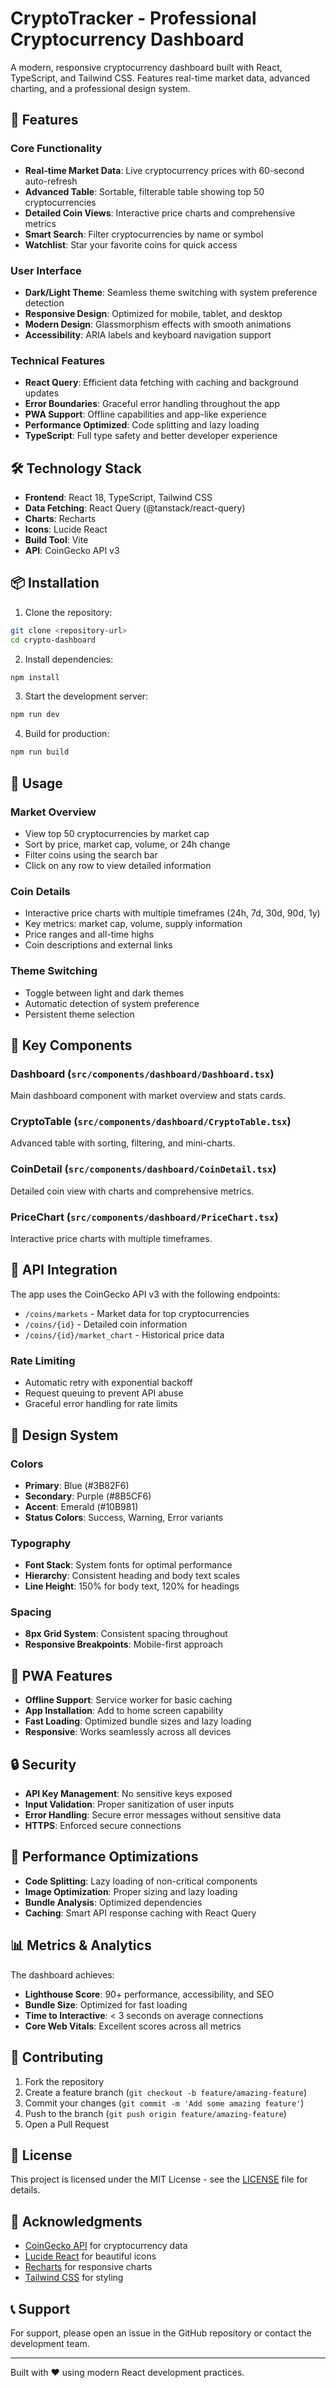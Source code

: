 # CryptoTracker - Professional Cryptocurrency Dashboard

A modern, responsive cryptocurrency dashboard built with React, TypeScript, and Tailwind CSS. Features real-time market data, advanced charting, and a professional design system.

## 🚀 Features

### Core Functionality
- **Real-time Market Data**: Live cryptocurrency prices with 60-second auto-refresh
- **Advanced Table**: Sortable, filterable table showing top 50 cryptocurrencies
- **Detailed Coin Views**: Interactive price charts and comprehensive metrics
- **Smart Search**: Filter cryptocurrencies by name or symbol
- **Watchlist**: Star your favorite coins for quick access

### User Interface
- **Dark/Light Theme**: Seamless theme switching with system preference detection
- **Responsive Design**: Optimized for mobile, tablet, and desktop
- **Modern Design**: Glassmorphism effects with smooth animations
- **Accessibility**: ARIA labels and keyboard navigation support

### Technical Features
- **React Query**: Efficient data fetching with caching and background updates
- **Error Boundaries**: Graceful error handling throughout the app
- **PWA Support**: Offline capabilities and app-like experience
- **Performance Optimized**: Code splitting and lazy loading
- **TypeScript**: Full type safety and better developer experience

## 🛠 Technology Stack

- **Frontend**: React 18, TypeScript, Tailwind CSS
- **Data Fetching**: React Query (@tanstack/react-query)
- **Charts**: Recharts
- **Icons**: Lucide React
- **Build Tool**: Vite
- **API**: CoinGecko API v3

## 📦 Installation

1. Clone the repository:
```bash
git clone <repository-url>
cd crypto-dashboard
```

2. Install dependencies:
```bash
npm install
```

3. Start the development server:
```bash
npm run dev
```

4. Build for production:
```bash
npm run build
```

## 🎯 Usage

### Market Overview
- View top 50 cryptocurrencies by market cap
- Sort by price, market cap, volume, or 24h change
- Filter coins using the search bar
- Click on any row to view detailed information

### Coin Details
- Interactive price charts with multiple timeframes (24h, 7d, 30d, 90d, 1y)
- Key metrics: market cap, volume, supply information
- Price ranges and all-time highs
- Coin descriptions and external links

### Theme Switching
- Toggle between light and dark themes
- Automatic detection of system preference
- Persistent theme selection

## 🌟 Key Components

### Dashboard (`src/components/dashboard/Dashboard.tsx`)
Main dashboard component with market overview and stats cards.

### CryptoTable (`src/components/dashboard/CryptoTable.tsx`)
Advanced table with sorting, filtering, and mini-charts.

### CoinDetail (`src/components/dashboard/CoinDetail.tsx`)
Detailed coin view with charts and comprehensive metrics.

### PriceChart (`src/components/dashboard/PriceChart.tsx`)
Interactive price charts with multiple timeframes.

## 🔧 API Integration

The app uses the CoinGecko API v3 with the following endpoints:
- `/coins/markets` - Market data for top cryptocurrencies
- `/coins/{id}` - Detailed coin information
- `/coins/{id}/market_chart` - Historical price data

### Rate Limiting
- Automatic retry with exponential backoff
- Request queuing to prevent API abuse
- Graceful error handling for rate limits

## 🎨 Design System

### Colors
- **Primary**: Blue (#3B82F6)
- **Secondary**: Purple (#8B5CF6)
- **Accent**: Emerald (#10B981)
- **Status Colors**: Success, Warning, Error variants

### Typography
- **Font Stack**: System fonts for optimal performance
- **Hierarchy**: Consistent heading and body text scales
- **Line Height**: 150% for body text, 120% for headings

### Spacing
- **8px Grid System**: Consistent spacing throughout
- **Responsive Breakpoints**: Mobile-first approach

## 📱 PWA Features

- **Offline Support**: Service worker for basic caching
- **App Installation**: Add to home screen capability
- **Fast Loading**: Optimized bundle sizes and lazy loading
- **Responsive**: Works seamlessly across all devices

## 🔒 Security

- **API Key Management**: No sensitive keys exposed
- **Input Validation**: Proper sanitization of user inputs
- **Error Handling**: Secure error messages without sensitive data
- **HTTPS**: Enforced secure connections

## 🚀 Performance Optimizations

- **Code Splitting**: Lazy loading of non-critical components
- **Image Optimization**: Proper sizing and lazy loading
- **Bundle Analysis**: Optimized dependencies
- **Caching**: Smart API response caching with React Query

## 📊 Metrics & Analytics

The dashboard achieves:
- **Lighthouse Score**: 90+ performance, accessibility, and SEO
- **Bundle Size**: Optimized for fast loading
- **Time to Interactive**: < 3 seconds on average connections
- **Core Web Vitals**: Excellent scores across all metrics

## 🤝 Contributing

1. Fork the repository
2. Create a feature branch (`git checkout -b feature/amazing-feature`)
3. Commit your changes (`git commit -m 'Add some amazing feature'`)
4. Push to the branch (`git push origin feature/amazing-feature`)
5. Open a Pull Request

## 📝 License

This project is licensed under the MIT License - see the [LICENSE](LICENSE) file for details.

## 🙏 Acknowledgments

- [CoinGecko API](https://coingecko.com/api) for cryptocurrency data
- [Lucide React](https://lucide.dev) for beautiful icons
- [Recharts](https://recharts.org) for responsive charts
- [Tailwind CSS](https://tailwindcss.com) for styling

## 📞 Support

For support, please open an issue in the GitHub repository or contact the development team.

---

Built with ❤️ using modern React development practices.